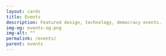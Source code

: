 ```yaml
---
layout: cards
title: Events
description: Featured design, technology, democracy events.
img-og: events-og.png
img-alt: ""
permalink: /events/
parent: events
---
```


